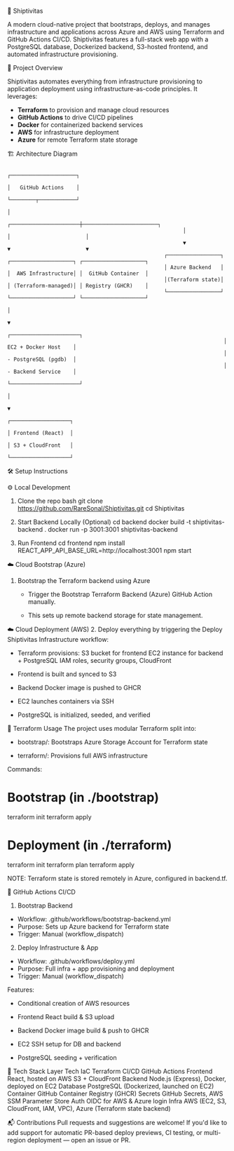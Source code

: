 🚀 Shiptivitas

A modern cloud-native project that bootstraps, deploys, and manages infrastructure and applications across Azure and AWS using Terraform and GitHub Actions CI/CD. 
Shiptivitas features a full-stack web app with a PostgreSQL database, Dockerized backend, S3-hosted frontend, and automated infrastructure provisioning.

📌 Project Overview

Shiptivitas automates everything from infrastructure provisioning to application deployment using infrastructure-as-code principles. It leverages:

- **Terraform** to provision and manage cloud resources
- **GitHub Actions** to drive CI/CD pipelines
- **Docker** for containerized backend services
- **AWS** for infrastructure deployment
- **Azure** for remote Terraform state storage

🏗️ Architecture Diagram

                                                                          ┌─────────────────────┐
                                                                          │   GitHub Actions    │
                                                                          └────────┬────────────┘
                                                                                   │
                                                            ┌──────────────────────┼────────────────────────┐
                                                            │                      │                        │
                                                            ▼                      ▼                        ▼
                                                      ┌─────────────────┐ ┌────────────────────┐ ┌────────────────────┐
                                                      │ Azure Backend   │ │  AWS Infrastructure│ │  GitHub Container  │
                                                      │(Terraform state)│ │ (Terraform-managed)│ │ Registry (GHCR)    │
                                                      └─────────────────┘ └────────────────────┘ └────────────────────┘
                                                                                   │
                                                                                   ▼
                                                                         ┌──────────────────────┐
                                                                         │ EC2 + Docker Host    │
                                                                         │ - PostgreSQL (pgdb)  │
                                                                         │ - Backend Service    │   
                                                                         └──────────────────────┘
                                                                                   │
                                                                                   ▼
                                                                          ┌───────────────────┐
                                                                          │ Frontend (React)  │
                                                                          │ S3 + CloudFront   │
                                                                          └───────────────────┘



🛠️ Setup Instructions

⚙️ Local Development

1. Clone the repo
   bash
   git clone https://github.com/RareSonal/Shiptivitas.git
   cd Shiptivitas

2. Start Backend Locally (Optional)
   cd backend
   docker build -t shiptivitas-backend .
   docker run -p 3001:3001 shiptivitas-backend

3. Run Frontend
   cd frontend
   npm install
   REACT_APP_API_BASE_URL=http://localhost:3001 npm start

☁️ Cloud Bootstrap (Azure)
1. Bootstrap the Terraform backend using Azure

   - Trigger the Bootstrap Terraform Backend (Azure) GitHub Action manually.
     
   - This sets up remote backend storage for state management.

☁️ Cloud Deployment (AWS)
2. Deploy everything by triggering the Deploy Shiptivitas Infrastructure workflow:

   - Terraform provisions:
     S3 bucket for frontend
     EC2 instance for backend + PostgreSQL
     IAM roles, security groups, CloudFront

   - Frontend is built and synced to S3

   - Backend Docker image is pushed to GHCR

   - EC2 launches containers via SSH

   - PostgreSQL is initialized, seeded, and verified

🧱 Terraform Usage
The project uses modular Terraform split into:

  - bootstrap/: Bootstraps Azure Storage Account for Terraform state

  - terraform/: Provisions full AWS infrastructure

Commands:
# Bootstrap (in ./bootstrap)
terraform init
terraform apply

# Deployment (in ./terraform)
terraform init
terraform plan
terraform apply

NOTE: Terraform state is stored remotely in Azure, configured in backend.tf.

🤖 GitHub Actions CI/CD
1. Bootstrap Backend
  - Workflow: .github/workflows/bootstrap-backend.yml
  - Purpose: Sets up Azure backend for Terraform state
  - Trigger: Manual (workflow_dispatch)

2. Deploy Infrastructure & App
  - Workflow: .github/workflows/deploy.yml
  - Purpose: Full infra + app provisioning and deployment
  - Trigger: Manual (workflow_dispatch)

Features:

- Conditional creation of AWS resources

- Frontend React build & S3 upload

- Backend Docker image build & push to GHCR

- EC2 SSH setup for DB and backend

- PostgreSQL seeding + verification

🧰 Tech Stack
Layer	          Tech
IaC	            Terraform
CI/CD	          GitHub Actions
Frontend	      React, hosted on AWS S3 + CloudFront
Backend	        Node.js (Express), Docker, deployed on EC2
Database	      PostgreSQL (Dockerized, launched on EC2)
Container	      GitHub Container Registry (GHCR)
Secrets	        GitHub Secrets, AWS SSM Parameter Store
Auth	          OIDC for AWS & Azure login
Infra	          AWS (EC2, S3, CloudFront, IAM, VPC), Azure (Terraform state backend)

📬 Contributions
Pull requests and suggestions are welcome! If you'd like to add support for automatic PR-based deploy previews, CI testing, or multi-region deployment — open an issue or PR.





